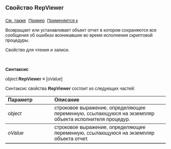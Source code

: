 <html>
<head>
<title>AsErrorsFreeExecutor\RepViewer</title>
</head>

<body>

<p><strong><font size="4" face="Arial">Свойство RepViewer<br>
<br>
</font></strong><font face="Arial"><a href="../Functions/CreateErrorsFreeExecutor.html">
См. также</a>&nbsp;
<u>Пример</u>&nbsp; <a href="../AsErrorsFreeExecutor.html">Применяется к</a></font></p>

<p><font face="Arial">Возвращает или устанавливает объект отчет в 
котором сохраняются все сообщения об ошибках возникавшие во время исполнения 
скриптовой процедуры.</font></p>

<p><font face="Arial">Свойство для чтения и записи.</font></p>

<p class="label">&nbsp;</p>

<p class="label"><font face="Arial"><b>Синтаксис</b></font></p>

<p><font face="Arial"><em>object.</em><strong>RepViewer = </strong>[<em>oValue</em>]</font></p>

<p><font face="Arial">Синтаксис свойства <strong>RepViewer</strong>
состоит из следующих частей:</font></p>

<table border="1" cellPadding="5" cols="2" frame="below" rules="rows">
<TBODY>
  <tr vAlign="top">
    <td class="label" width="29%"><font face="Arial"><b>Параметр</b></font></td>
    <td class="label" width="71%"><font face="Arial"><strong>Описание</strong></font></td>
  </tr>
  <tr>
    <td width="29%"><em><font face="Arial">object</font></em></td>
    <td width="71%"><font face="Arial">строковое выражение, 
	определяющее переменную, ссылающуюся на экземпляр объекта исполнителя 
	процедур.</font></td>
  </tr>
  <tr>
    <td width="29%"><em><font face="Arial">oValue</font></em></td>
    <td width="71%"><font face="Arial">строковое выражение, 
	определяющее переменную, ссылающуюся на экземпляр объектa отчет.</font></td>
  </tr>
</TBODY>
</table>

<p class="label">&nbsp;</p>
</body>
</html>
